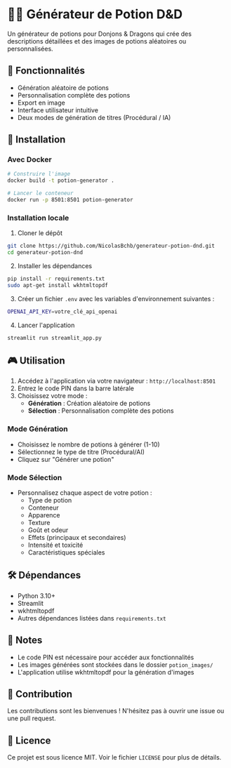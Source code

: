# 🧙‍♂️ Générateur de Potion D&D

Un générateur de potions pour Donjons & Dragons qui crée des descriptions détaillées et des images de potions aléatoires ou personnalisées.

## 🌟 Fonctionnalités

- Génération aléatoire de potions
- Personnalisation complète des potions
- Export en image
- Interface utilisateur intuitive
- Deux modes de génération de titres (Procédural / IA)

## 🚀 Installation

### Avec Docker

```bash
# Construire l'image
docker build -t potion-generator .

# Lancer le conteneur
docker run -p 8501:8501 potion-generator
```

### Installation locale

1. Cloner le dépôt
```bash
git clone https://github.com/NicolasBchb/generateur-potion-dnd.git
cd generateur-potion-dnd
```

2. Installer les dépendances
```bash
pip install -r requirements.txt
sudo apt-get install wkhtmltopdf
```

3. Créer un fichier `.env` avec les variables d'environnement suivantes :
```bash
OPENAI_API_KEY=votre_clé_api_openai
```

4. Lancer l'application
```bash
streamlit run streamlit_app.py
```

## 🎮 Utilisation

1. Accédez à l'application via votre navigateur : `http://localhost:8501`
2. Entrez le code PIN dans la barre latérale
3. Choisissez votre mode :
   - **Génération** : Création aléatoire de potions
   - **Sélection** : Personnalisation complète des potions

### Mode Génération
- Choisissez le nombre de potions à générer (1-10)
- Sélectionnez le type de titre (Procédural/AI)
- Cliquez sur "Générer une potion"

### Mode Sélection
- Personnalisez chaque aspect de votre potion :
  - Type de potion
  - Conteneur
  - Apparence
  - Texture
  - Goût et odeur
  - Effets (principaux et secondaires)
  - Intensité et toxicité
  - Caractéristiques spéciales

## 🛠️ Dépendances

- Python 3.10+
- Streamlit
- wkhtmltopdf
- Autres dépendances listées dans `requirements.txt`

## 📝 Notes

- Le code PIN est nécessaire pour accéder aux fonctionnalités
- Les images générées sont stockées dans le dossier `potion_images/`
- L'application utilise wkhtmltopdf pour la génération d'images

## 🤝 Contribution

Les contributions sont les bienvenues ! N'hésitez pas à ouvrir une issue ou une pull request.

## 📄 Licence

Ce projet est sous licence MIT. Voir le fichier `LICENSE` pour plus de détails.
